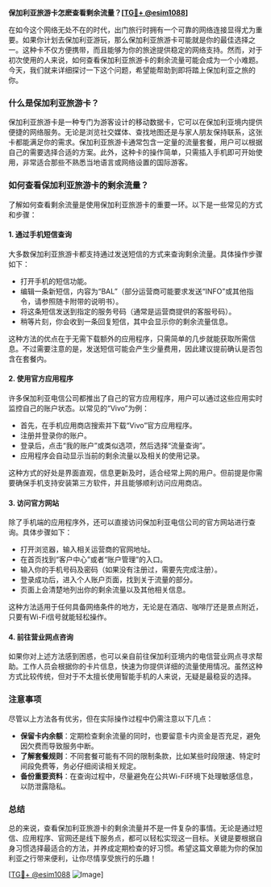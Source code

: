**保加利亚旅游卡怎麽查看剩余流量？[[TG💪+ @esim1088](https://t.me/s/esim1088)]**

在如今这个网络无处不在的时代，出门旅行时拥有一个可靠的网络连接显得尤为重要。如果你计划去保加利亚游玩，那么保加利亚旅游卡可能就是你的最佳选择之一。这种卡不仅方便携带，而且能够为你的旅途提供稳定的网络支持。然而，对于初次使用的人来说，如何查看保加利亚旅游卡的剩余流量可能会成为一个小难题。今天，我们就来详细探讨一下这个问题，希望能帮助到即将踏上保加利亚之旅的你。

### 什么是保加利亚旅游卡？

保加利亚旅游卡是一种专门为游客设计的移动数据卡，它可以在保加利亚境内提供便捷的网络服务。无论是浏览社交媒体、查找地图还是与家人朋友保持联系，这张卡都能满足你的需求。保加利亚旅游卡通常包含一定量的流量套餐，用户可以根据自己的需要选择合适的方案。此外，这种卡的操作简单，只需插入手机即可开始使用，非常适合那些不熟悉当地语言或网络设置的国际游客。

### 如何查看保加利亚旅游卡的剩余流量？

了解如何查看剩余流量是使用保加利亚旅游卡的重要一环。以下是一些常见的方式和步骤：

#### 1. 通过手机短信查询

大多数保加利亚旅游卡都支持通过发送短信的方式来查询剩余流量。具体操作步骤如下：
- 打开手机的短信功能。
- 编辑一条新短信，内容为“BAL”（部分运营商可能要求发送“INFO”或其他指令，请参照随卡附带的说明书）。
- 将这条短信发送到指定的服务号码（通常是运营商提供的客服号码）。
- 稍等片刻，你会收到一条回复短信，其中会显示你的剩余流量信息。

这种方法的优点在于无需下载额外的应用程序，只需简单的几步就能获取所需信息。不过需要注意的是，发送短信可能会产生少量费用，因此建议提前确认是否包含在套餐内。

#### 2. 使用官方应用程序

许多保加利亚电信公司都推出了自己的官方应用程序，用户可以通过这些应用实时监控自己的账户状态。以常见的“Vivo”为例：
- 首先，在手机应用商店搜索并下载“Vivo”官方应用程序。
- 注册并登录你的账户。
- 登录后，点击“我的账户”或类似选项，然后选择“流量查询”。
- 应用程序会自动显示当前的剩余流量以及相关的使用记录。

这种方式的好处是界面直观，信息更新及时，适合经常上网的用户。但前提是你需要确保手机支持安装第三方软件，并且能够顺利访问应用商店。

#### 3. 访问官方网站

除了手机端的应用程序外，还可以直接访问保加利亚电信公司的官方网站进行查询。具体步骤如下：
- 打开浏览器，输入相关运营商的官网地址。
- 在首页找到“客户中心”或者“账户管理”的入口。
- 输入你的手机号码及密码（如果没有注册过，需要先完成注册）。
- 登录成功后，进入个人账户页面，找到关于流量的部分。
- 页面上会清楚地列出你的剩余流量以及其他相关信息。

这种方法适用于任何具备网络条件的地方，无论是在酒店、咖啡厅还是景点附近，只要有Wi-Fi信号就能轻松操作。

#### 4. 前往营业网点咨询

如果你对上述方法感到困惑，也可以亲自前往保加利亚境内的电信营业网点寻求帮助。工作人员会根据你的卡片信息，快速为你提供详细的流量使用情况。虽然这种方式比较传统，但对于不太擅长使用智能手机的人来说，无疑是最稳妥的选择。

### 注意事项

尽管以上方法各有优劣，但在实际操作过程中仍需注意以下几点：
- **保留卡内余额**：定期检查剩余流量的同时，也要留意卡内资金是否充足，避免因欠费而导致服务中断。
- **了解套餐规则**：不同套餐可能有不同的限制条款，比如某些时段限速、特定时间段免费等，务必仔细阅读相关规定。
- **备份重要资料**：在查询过程中，尽量避免在公共Wi-Fi环境下处理敏感信息，以防泄露隐私。

### 总结

总的来说，查看保加利亚旅游卡的剩余流量并不是一件复杂的事情。无论是通过短信、应用程序、官网还是线下服务点，都可以轻松实现这一目标。关键是要根据自身习惯选择最适合的方法，并养成定期检查的好习惯。希望这篇文章能为你的保加利亚之行带来便利，让你尽情享受旅行的乐趣！

[[TG💪+ @esim1088](https://t.me/s/esim1088) ![Image](https://i.postimg.cc/4NQfJmqS/Snipaste-2025-05-13-00-14-12.png)]